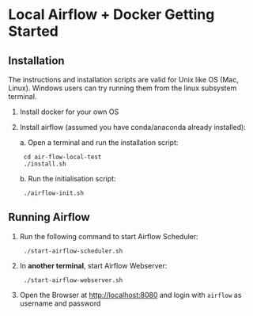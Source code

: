 # Local Airflow + Docker Getting Started

## Installation

The instructions and installation scripts are valid for Unix like OS (Mac, Linux). Windows users can try running them from the linux subsystem terminal.

1. Install docker for your own OS
2. Install airflow (assumed you have conda/anaconda already installed):

    a. Open a terminal and run the installation script:

        cd air-flow-local-test
        ./install.sh

    b. Run the initialisation script:

        ./airflow-init.sh


## Running Airflow

1. Run the following command to start Airflow Scheduler:

        ./start-airflow-scheduler.sh

2. In __another terminal__, start Airflow Webserver:

        ./start-airflow-webserver.sh

3. Open the Browser at [http://localhost:8080](http://localhost:8080) and login with `airflow` as username and password
